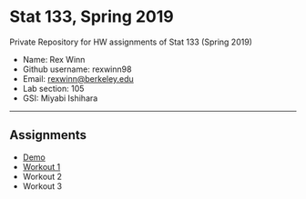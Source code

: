 # Stat 133, Spring 2019

Private Repository for HW assignments of Stat 133 (Spring 2019)

- Name: Rex Winn
- Github username: rexwinn98
- Email: rexwinn@berkeley.edu
- Lab section: 105
- GSI: Miyabi Ishihara

-----

## Assignments

- [Demo](demo)
- [Workout 1](workout1)
- Workout 2
- Workout 3


